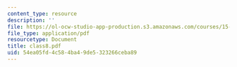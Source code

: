 ```yaml
---
content_type: resource
description: ''
file: https://ol-ocw-studio-app-production.s3.amazonaws.com/courses/15-535-business-analysis-using-financial-statements-spring-2003/54ea05fd4c584ba49de5323266ceba89_class8.pdf
file_type: application/pdf
resourcetype: Document
title: class8.pdf
uid: 54ea05fd-4c58-4ba4-9de5-323266ceba89
---
```

